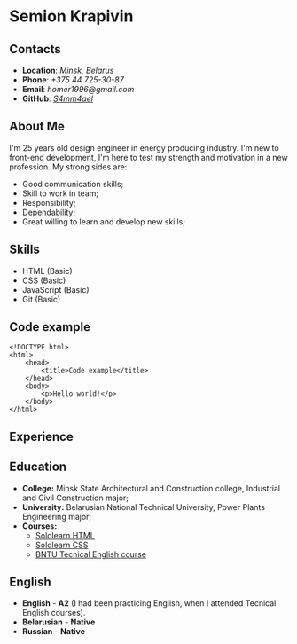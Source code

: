 # __Semion Krapivin__

## __Contacts__
- __Location__: _Minsk, Belarus_
- __Phone__: _+375 44 725-30-87_ 
- __Email__: _homer1996@gmail.com_
- __GitHub__: _[S4mm4ael](https://github.com/S4mm4ael)_

## __About Me__
I'm 25 years old design engineer in energy producing industry. 
I'm new to front-end development, I'm here to test my strength and motivation in a new profession.
My strong sides are:
- Good communication skills;
- Skill to work in team;
- Responsibility;
- Dependability;
- Great willing to learn and develop new skills;

## __Skills__
- HTML (Basic)
- CSS (Basic)
- JavaScript (Basic)
- Git (Basic)

## __Code example__
```
<!DOCTYPE html>
<html>
    <head>
        <title>Code example</title>
    </head>
    <body>
        <p>Hello world!</p>
    </body>
</html>
```

## __Experience__

## __Education__ 
- __College:__ Minsk State Architectural and Сonstruction college, Industrial and Civil Construction major;
- __University:__ Belarusian National Technical University, Power Plants Engineering major;
- __Courses:__
  - [Sololearn HTML](https://www.sololearn.com/Play/HTML/hoc)
  - [Sololearn CSS](https://www.sololearn.com/Play/CSS/hoc)
  - [BNTU Tecnical English course](https://bntu.by/all-services/languages)
 
 ## __English__
- __English__ - __A2__ (I had been practicing English, when I attended Tecnical English courses).
- __Belarusian__ - __Native__
- __Russian__ - __Native__ 
